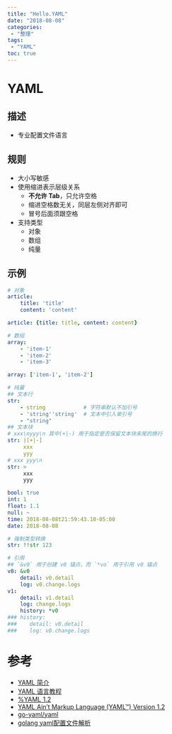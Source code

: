 ```yaml
---
title: "Hello.YAML"
date: "2018-08-08"
categories:
 - "整理"
tags:
 - "YAML"
toc: true
---
```


# YAML

## 描述
- 专业配置文件语言

## 规则
- 大小写敏感
- 使用缩进表示层级关系
    - **不允许 Tab**，只允许空格
    - 缩进空格数无关，同层左侧对齐即可
    - 冒号后面须跟空格
- 支持类型
    - 对象
    - 数组
    - 纯量


## 示例

```yaml
# 对象
article: 
    title: 'title'
    content: 'content'

article: {title: title, content: content}

# 数组
array:
    - 'item-1'
    - 'item-2'
    - 'item-3'

array: ['item-1', 'item-2']

# 纯量
## 文本行
str: 
    - string            # 字符串默认不加引号
    - 'string''string'  # 文本中引入单引号
    - "string"
## 文本块
# xxx\nyyy\n 其中(+|-) 用于指定是否保留文本块末尾的换行
str: |[+|-]
     xxx
     yyy
# xxx yyy\n
str: >
     xxx
     yyy

bool: true
int: 1
float: 1.1
null: ~
time: 2018-08-08t21:59:43.10-05:00 
date: 2018-08-08

# 强制类型转换
str: !!str 123  

# 引用
## `&v0` 用于创建 v0 锚点，而 `*vo` 用于引用 v0 锚点  
v0: &v0
    detail: v0.detail
    log: v0.change.logs
v1:
    detail: v1.detail
    log: change.logs
    history: *v0
### history:
###    detail: v0.detail
###    log: v0.change.logs
```


# 参考
- [YAML 简介](https://www.ibm.com/developerworks/cn/xml/x-cn-yamlintro/index.html)
- [YAML 语言教程](http://www.ruanyifeng.com/blog/2016/07/yaml.html)
- [%YAML 1.2](http://yaml.org/)
- [YAML Ain’t Markup Language (YAML™) Version 1.2](http://yaml.org/spec/1.2/spec.html)
- [go-yaml/yaml](https://github.com/go-yaml/yaml)
- [golang yaml配置文件解析](https://www.cnblogs.com/hanyouchun/p/6724056.html)